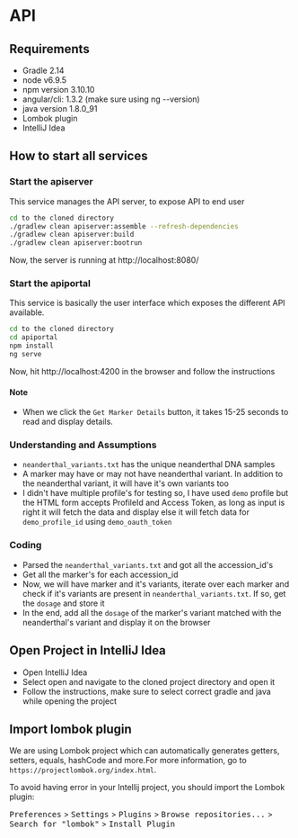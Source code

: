 # API

## Requirements

- Gradle 2.14
- node v6.9.5
- npm version 3.10.10
- angular/cli: 1.3.2 (make sure using ng --version)
- java version 1.8.0_91
- Lombok plugin
- IntelliJ Idea

## How to start all services

### Start the apiserver

This service manages the API server, to expose API to end user

```bash
cd to the cloned directory
./gradlew clean apiserver:assemble --refresh-dependencies
./gradlew clean apiserver:build
./gradlew clean apiserver:bootrun
```
Now, the server is running at http://localhost:8080/

### Start the apiportal

This service is basically the user interface which exposes the different API available.

```bash
cd to the cloned directory 
cd apiportal
npm install
ng serve
```

Now, hit http://localhost:4200 in the browser and follow the instructions

#### Note
- When we click the `Get Marker Details` button, it takes 15-25 seconds to read and display details.

### Understanding and Assumptions

- `neanderthal_variants.txt` has the unique neanderthal DNA samples
- A marker may have or may not have neanderthal variant. In addition to the neanderthal variant, it will have it's own variants too
- I didn't have multiple profile's for testing so, I have used `demo` profile but the HTML form accepts ProfileId and Access Token, as long as input is right it will fetch the data and display else it will fetch data for `demo_profile_id` using `demo_oauth_token`
  
### Coding 

- Parsed the `neanderthal_variants.txt` and got all the accession_id's
- Get all the marker's for each accession_id
- Now, we will have marker and it's variants, iterate over each marker and check if it's variants are present in `neanderthal_variants.txt`. 
If so, get the `dosage` and store it
- In the end, add all the `dosage` of the marker's variant matched with the neanderthal's variant and display it on the browser

## Open Project in IntelliJ Idea
- Open IntelliJ Idea
- Select open and navigate to the cloned project directory and open it
- Follow the instructions, make sure to select correct gradle and java while opening the project

## Import lombok plugin

We are using Lombok project which can automatically generates getters, setters, equals, hashCode and more.For more information, go to `https://projectlombok.org/index.html`.

To avoid having error in your Intellij project, you should import the Lombok plugin:

<kbd>Preferences</kbd> > <kbd>Settings</kbd> > <kbd>Plugins</kbd> > <kbd>Browse repositories...</kbd> > <kbd>Search for "lombok"</kbd> > <kbd>Install Plugin</kbd>
